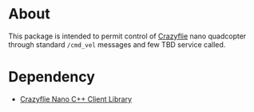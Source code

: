 # About

This package is intended to permit control of [Crazyflie](http://www.seeedstudio.com/depot/crazyflie-nano-quadcopter-kit-10dof-with-crazyradio-bccfk02b-p-1365.html) nano quadcopter through standard `/cmd_vel` messages and few TBD service called.

# Dependency

* [Crazyflie Nano C++ Client Library](https://github.com/fairlight1337/libcflie)

